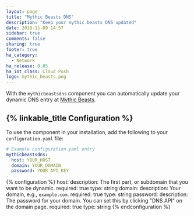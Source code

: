 ```yaml
---
layout: page
title: "Mythic Beasts DNS"
description: "Keep your mythic beasts DNS updated"
date: 2018-11-09 14:57
sidebar: true
comments: false
sharing: true
footer: true
ha_category:
  - Network
ha_release: 0.85
ha_iot_class: Cloud Push
logo: mythic_beasts.png
---
```


With the `mythicbeastsdns` component you can automatically update your dynamic DNS entry at [Mythic Beasts](https://www.mythic-beasts.com/).

## {% linkable_title Configuration %}

To use the component in your installation, add the following to your `configuration.yaml` file:

```yaml
# Example configuration.yaml entry
mythicbeastsdns:
  host: YOUR_HOST
  domain: YOUR_DOMAIN
  password: YOUR_API_KEY
```

{% configuration %}
  host:
    description: The first part, or subdomain that you want to be dynamic.
    required: true
    type: string
  domain:
    description: Your domain, e.g., `example.com`.
    required: true
    type: string
  password:
    description: The password for your domain. You can set this by clicking "DNS API" on the domain page.
    required: true
    type: string
{% endconfiguration %}
